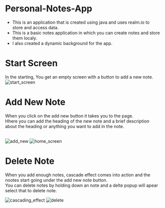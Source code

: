 # Personal-Notes-App
<ul>
  <li>This is an application that is created using java and uses realm.io to store and access data.</li>
  <li>This is a basic notes application in which you can create notes and store them localy.</li>
  <li>I also created a dynamic background for the app.</li>
</ul>

# Start Screen
In the starting, You get an empty screen with a button to add a new note.<br>
![start_screen](https://github.com/Thakur-Sanskar-Anhal/Personal-Notes-App/assets/75941858/2d2f7648-aebb-4c52-adca-ef0233eacabb)


# Add New  Note
When you click on the add new button it takes you to the page.<br> 
Hhere you can add the heading of the new note and a brief description about the heading or anything you want to add in the note.<br>
<br>
<div display = flex>

  ![add_new](https://github.com/Thakur-Sanskar-Anhal/Personal-Notes-App/assets/75941858/2d013fcc-34a2-4886-8660-2b7ad2f905a6)
  ![home_screen](https://github.com/Thakur-Sanskar-Anhal/Personal-Notes-App/assets/75941858/be3f762d-bd48-4386-abc8-5c2636f57ca1)
</div>


# Delete Note 
When you add enough notes, cascade effect comes into action and the nootes start going under the add new note button.<br>
You can delete notes by holding down an note and a delte popup will apear select that to delete note.<br>
<div display = flex>
  
  ![cascading_effect](https://github.com/Thakur-Sanskar-Anhal/Personal-Notes-App/assets/75941858/6988ce87-6a88-475e-b4d6-2a607e021e98)
  ![delete](https://github.com/Thakur-Sanskar-Anhal/Personal-Notes-App/assets/75941858/5c3ed774-216a-4417-b4e3-da51d8ec3471)
</div>

